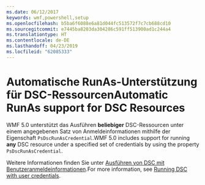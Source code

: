 ```yaml
---
ms.date: 06/12/2017
keywords: wmf,powershell,setup
ms.openlocfilehash: b5ba6f6088e6a81d044fc513572f7c7cb688cd10
ms.sourcegitcommit: e7445ba8203da304286c591ff513900ad1c244a4
ms.translationtype: HT
ms.contentlocale: de-DE
ms.lasthandoff: 04/23/2019
ms.locfileid: "62085333"
---
```

# <a name="automatic-runas-support-for-dsc-resources"></a><span data-ttu-id="72a0c-102">Automatische RunAs-Unterstützung für DSC-Ressourcen</span><span class="sxs-lookup"><span data-stu-id="72a0c-102">Automatic RunAs support for DSC Resources</span></span>

<span data-ttu-id="72a0c-103">WMF 5.0 unterstützt das Ausführen **beliebiger** DSC-Ressourcen unter einem angegebenen Satz von Anmeldeinformationen mithilfe der Eigenschaft `PsDscRunAsCredential`.</span><span class="sxs-lookup"><span data-stu-id="72a0c-103">WMF 5.0 includes support for running **any** DSC resource under a specified set of credentials by using the property `PsDscRunAsCredential`.</span></span>

<span data-ttu-id="72a0c-104">Weitere Informationen finden Sie unter [Ausführen von DSC mit Benutzeranmeldeinformationen](https://msdn.microsoft.com/powershell/dsc/runasuser).</span><span class="sxs-lookup"><span data-stu-id="72a0c-104">For more information, see [Running DSC with user credentials](https://msdn.microsoft.com/powershell/dsc/runasuser).</span></span>
